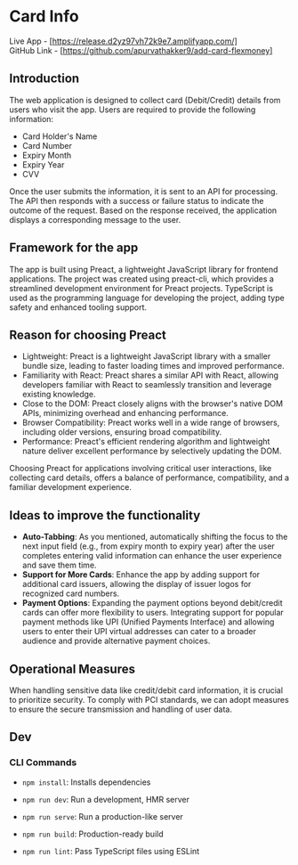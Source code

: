 # Card Info

Live App - [https://release.d2yz97vh72k9e7.amplifyapp.com/]
<br/>
GitHub Link - [https://github.com/apurvathakker9/add-card-flexmoney]

## Introduction
The web application is designed to collect card (Debit/Credit) details from users who visit the app. Users are required to provide the following information:
- Card Holder's Name
- Card Number
- Expiry Month
- Expiry Year
- CVV

Once the user submits the information, it is sent to an API for processing. The API then responds with a success or failure status to indicate the outcome of the request. Based on the response received, the application displays a corresponding message to the user.

## Framework for the app
The app is built using Preact, a lightweight JavaScript library for frontend applications. The project was created using preact-cli, which provides a streamlined development environment for Preact projects. TypeScript is used as the programming language for developing the project, adding type safety and enhanced tooling support.


## Reason for choosing Preact
- Lightweight: Preact is a lightweight JavaScript library with a smaller bundle size, leading to faster loading times and improved performance.
- Familiarity with React: Preact shares a similar API with React, allowing developers familiar with React to seamlessly transition and leverage existing knowledge.
- Close to the DOM: Preact closely aligns with the browser's native DOM APIs, minimizing overhead and enhancing performance.
- Browser Compatibility: Preact works well in a wide range of browsers, including older versions, ensuring broad compatibility.
- Performance: Preact's efficient rendering algorithm and lightweight nature deliver excellent performance by selectively updating the DOM.

Choosing Preact for applications involving critical user interactions, like collecting card details, offers a balance of performance, compatibility, and a familiar development experience.

## Ideas to improve the functionality
- **Auto-Tabbing**: As you mentioned, automatically shifting the focus to the next input field (e.g., from expiry month to expiry year) after the user completes entering valid information can enhance the user experience and save them time.
- **Support for More Cards**: Enhance the app by adding support for additional card issuers, allowing the display of issuer logos for recognized card numbers.
- **Payment Options**: Expanding the payment options beyond debit/credit cards can offer more flexibility to users. Integrating support for popular payment methods like UPI (Unified Payments Interface) and allowing users to enter their UPI virtual addresses can cater to a broader audience and provide alternative payment choices.

## Operational Measures
When handling sensitive data like credit/debit card information, it is crucial to prioritize security. To comply with PCI standards, we can adopt measures to ensure the secure transmission and handling of user data.



## Dev
### CLI Commands

- `npm install`: Installs dependencies

- `npm run dev`: Run a development, HMR server

- `npm run serve`: Run a production-like server

- `npm run build`: Production-ready build

- `npm run lint`: Pass TypeScript files using ESLint
